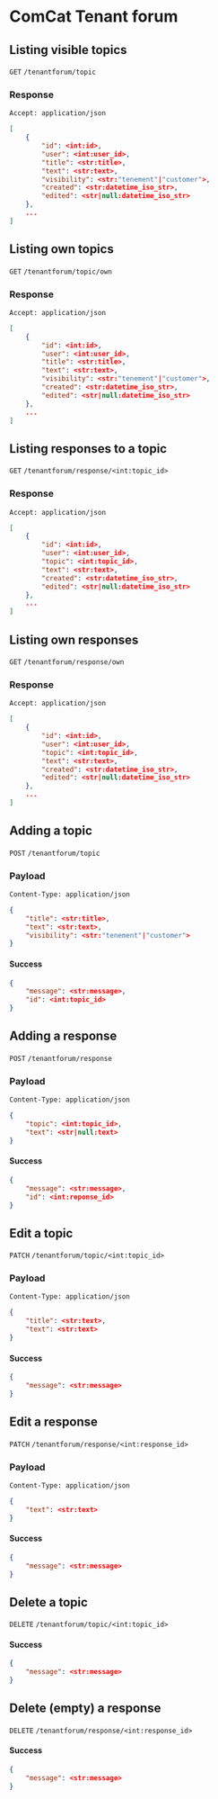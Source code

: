 # ComCat Tenant forum

## Listing visible topics
 `GET` `/tenantforum/topic`
### Response
`Accept: application/json`

```JSON
[
	{
		"id": <int:id>,
		"user": <int:user_id>,
		"title": <str:title>,
		"text": <str:text>,
		"visibility": <str:"tenement"|"customer">,
		"created": <str:datetime_iso_str>,
		"edited": <str|null:datetime_iso_str>
	},
	...
]
```

## Listing own topics
 `GET` `/tenantforum/topic/own`
### Response
`Accept: application/json`

```JSON
[
	{
		"id": <int:id>,
		"user": <int:user_id>,
		"title": <str:title>,
		"text": <str:text>,
		"visibility": <str:"tenement"|"customer">,
		"created": <str:datetime_iso_str>,
		"edited": <str|null:datetime_iso_str>
	},
	...
]
```

## Listing responses to a topic
 `GET` `/tenantforum/response/<int:topic_id>`
### Response
`Accept: application/json`

```JSON
[
	{
		"id": <int:id>,
		"user": <int:user_id>,
		"topic": <int:topic_id>,
		"text": <str:text>,	
		"created": <str:datetime_iso_str>,
		"edited": <str|null:datetime_iso_str>
	},
	...
]
```

## Listing own responses
 `GET` `/tenantforum/response/own`
### Response
`Accept: application/json`

```JSON
[
	{
		"id": <int:id>,
		"user": <int:user_id>,
		"topic": <int:topic_id>,
		"text": <str:text>,	
		"created": <str:datetime_iso_str>,
		"edited": <str|null:datetime_iso_str>
	},
	...
]
```

## Adding a topic
 `POST` `/tenantforum/topic`
### Payload
`Content-Type: application/json`

```JSON
{
	"title": <str:title>,
	"text": <str:text>,
	"visibility": <str:"tenement"|"customer">
}
```
#### Success
```JSON
{
	"message": <str:message>,
	"id": <int:topic_id>
}
```

## Adding a response
 `POST` `/tenantforum/response`
### Payload
`Content-Type: application/json`

```JSON
{
	"topic": <int:topic_id>,
	"text": <str|null:text>
}
```
#### Success
```JSON
{
	"message": <str:message>,
	"id": <int:reponse_id>
}
```

## Edit a topic
 `PATCH` `/tenantforum/topic/<int:topic_id>`
### Payload
`Content-Type: application/json`

```JSON
{
	"title": <str:text>,
	"text": <str:text>
}
```
#### Success
```JSON
{
	"message": <str:message>
}
```

## Edit a response
 `PATCH` `/tenantforum/response/<int:response_id>`
### Payload
`Content-Type: application/json`

```JSON
{
	"text": <str:text>
}
```
#### Success
```JSON
{
	"message": <str:message>
}
```

## Delete a topic
 `DELETE` `/tenantforum/topic/<int:topic_id>`
#### Success
```JSON
{
	"message": <str:message>
}
```

## Delete (empty) a response
 `DELETE` `/tenantforum/response/<int:response_id>`
#### Success
```JSON
{
	"message": <str:message>
}
```
